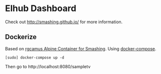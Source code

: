 # Elhub Dashboard

Check out http://smashing.github.io/ for more information.

## Dockerize

Based on [rgcamus Alpine Container for Smashing](https://github.com/rgcamus/dockerfile-alpine_smashing). Using [docker-compose](https://docs.docker.com/compose/overview/).

`[sudo] docker-compose up -d`

Then go to http://localhost:8080/sampletv